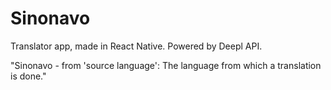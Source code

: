 # Sinonavo
 Translator app, made in React Native. Powered by Deepl API.

 "Sinonavo - from 'source language': The language from which a translation is done."
